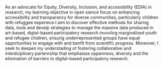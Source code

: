 As an advocate for Equity, Diversity, Inclusion, and accessibility (EDIA) in research, my learning objective in open sience focus on enhancing accessibility and transparancy for
diverse communities, particularly children with refuggee experiece.I aim to discover effective methods for sharing data, tools  and develp strategies to manage the massive data produced
in art-based, digtal-based participatory research invovling marginalized youth and refugee chidlren, ensurig underrepresented groups have equal opportunities to engage with and benfit from 
scientific progress. Moreover, I seek to deepen my understading of fostering collaborative and interdciplinary partenrship that emphasize oppenness, diversty and the elimination of barriers 
to digital-based participatory research. 
